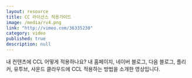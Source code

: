 ```yaml
---
layout: resource
title: CC 라이선스 적용가이드
image: /media/rv4.png
link: "http://vimeo.com/36335230"
category: video
published: true
description: null
---
```




내 컨텐츠에 CCL 어떻게 적용하나요? 
내 홈페이지, 네이버 블로그, 다음 블로그, 플리커, 유투브, 사운드 클라우드에 CCL 적용하는 방법을 소개한 영상입니다.
